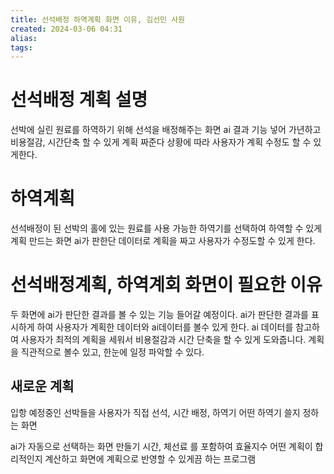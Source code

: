 ```yaml
---
title: 선석배정 하역계획 화면 이유, 김선민 사원
created: 2024-03-06 04:31
alias:
tags:
---
```

# 선석배정 계획 설명
선박에 실린 원료를 하역하기 위해 선석을 배정해주는 화면
ai 결과 기능 넣어 가년하고 비용절감, 시간단축 할 수 있게 계획 짜준다
상황에 따라 사용자가 계획 수정도 할 수 있게한다.

# 하역계획
선석배정이 된 선박의 홀에 있는 원료를 사용 가능한 하역기를 선택하여 하역할 수 있게 계획 만드는 화면
ai가 판한단 데이터로 계획을 짜고 사용자가 수정도할 수 있게 한다.

# 선석배정계획, 하역계회 화면이 필요한 이유
두 화면에 ai가 판단한 결과를 볼 수 있는 기능 들어갈 예정이다.
ai가 판단한 결과를 표시하게 하여
사용자가 계획한 데이터와 ai데이터를 볼수 있게 한다.
ai 데이터를 참고하여 사용자가 최적의 계획을 세워서 비용절감과 시간 단축을 할 수 있게 도와줍니다.
계획을 직관적으로 볼수 있고,
한눈에 일정 파악할 수 있다.

## 새로운 계획
입항 예정중인 선박들을 
사용자가 직접 선석, 시간 배정, 
하역기 어떤 하역기 쓸지 정하는 화면

ai가 자동으로 선택하는 화면 만들기
시간, 체선료 를 포함하여 효율지수 
어떤 계획이 합리적인지 계산하고 화면에 계획으로 반영할 수 있게끔 하는 프로그램
